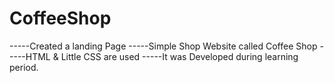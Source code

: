 # CoffeeShop
-----Created a landing Page
-----Simple Shop Website called Coffee Shop
-----HTML & Little CSS are used
-----It was Developed during learning period.
